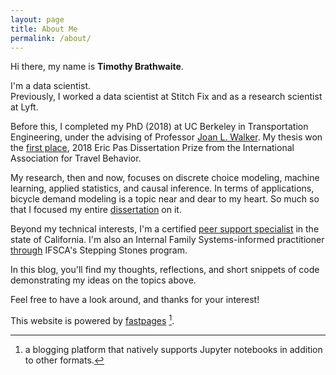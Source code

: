 ```yaml
---
layout: page
title: About Me
permalink: /about/
---
```


Hi there, my name is **Timothy Brathwaite**.

I'm a data scientist.  
Previously, I worked a data scientist at Stitch Fix
and as a research scientist at Lyft.

Before this, I completed my PhD (2018) at UC Berkeley in Transportation Engineering, under the advising of Professor [Joan L. Walker](http://www.joanwalker.com/).
My thesis won the [first place](https://ce.berkeley.edu/news/2437), 2018 Eric Pas Dissertation Prize from the International Association for Travel Behavior.

My research, then and now, focuses on discrete choice modeling, machine learning, applied statistics, and causal inference.
In terms of applications, bicycle demand modeling is a topic near and dear to my heart. So much so that I focused my entire [dissertation](https://escholarship.org/uc/item/1pk9p2ct) on it.

Beyond my technical interests,
I'm a certified [peer support specialist](https://app.capeercertification.org/cert/MPSS-GAKIQC)
in the state of California.
I'm also an Internal Family Systems-informed practitioner
[through](https://drive.google.com/file/d/14RU42dwZMEwWrhlACmRA-m-pwFs6D9J6/view?usp=sharing) IFSCA's
Stepping Stones program.

In this blog, you'll find my thoughts, reflections, and short snippets of code demonstrating my ideas on the topics above.

Feel free to have a look around, and thanks for your interest!


This website is powered by [fastpages](https://github.com/fastai/fastpages) [^1].



[^1]:a blogging platform that natively supports Jupyter notebooks in addition to other formats.
